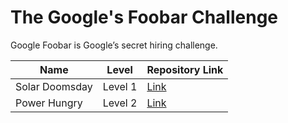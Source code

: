 # The Google's Foobar Challenge
Google Foobar is Google’s secret hiring challenge. 

| Name | Level | Repository Link | 
| --- | --- | --- | 
|	Solar Doomsday	|	Level 1	| [Link](https://github.com/ayushi7rawat/Gooogle-Foobar/tree/master/Level%201) | 
|	Power Hungry	|	Level 2	| [Link](https://github.com/ayushi7rawat/Gooogle-Foobar/tree/master/Level%202/PowerHungry) |
 
